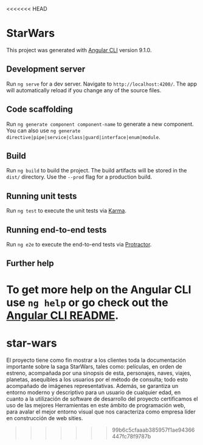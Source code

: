 <<<<<<< HEAD
# StarWars

This project was generated with [Angular CLI](https://github.com/angular/angular-cli) version 9.1.0.

## Development server

Run `ng serve` for a dev server. Navigate to `http://localhost:4200/`. The app will automatically reload if you change any of the source files.

## Code scaffolding

Run `ng generate component component-name` to generate a new component. You can also use `ng generate directive|pipe|service|class|guard|interface|enum|module`.

## Build

Run `ng build` to build the project. The build artifacts will be stored in the `dist/` directory. Use the `--prod` flag for a production build.

## Running unit tests

Run `ng test` to execute the unit tests via [Karma](https://karma-runner.github.io).

## Running end-to-end tests

Run `ng e2e` to execute the end-to-end tests via [Protractor](http://www.protractortest.org/).

## Further help

To get more help on the Angular CLI use `ng help` or go check out the [Angular CLI README](https://github.com/angular/angular-cli/blob/master/README.md).
=======
# star-wars
El proyecto tiene como fin mostrar a los clientes toda la documentación importante sobre la saga StarWars, tales como: películas, en orden de estreno, acompañada por una sinopsis de esta, personajes, naves, viajes, planetas, asequibles a los usuarios por el método de consulta; todo esto acompañado de imágenes representativas. Además, se garantiza un entorno moderno y descriptivo para un usuario de cualquier edad, en cuanto a la utilización de software de desarrollo del proyecto certificamos el uso de las mejores Herramientas en este ámbito de programación web, para avalar el mejor entorno visual que nos caracteriza como empresa líder en construcción de web sities. ​
>>>>>>> 99b6c5cfaaab385957f1ae94366447fc78f9787b
